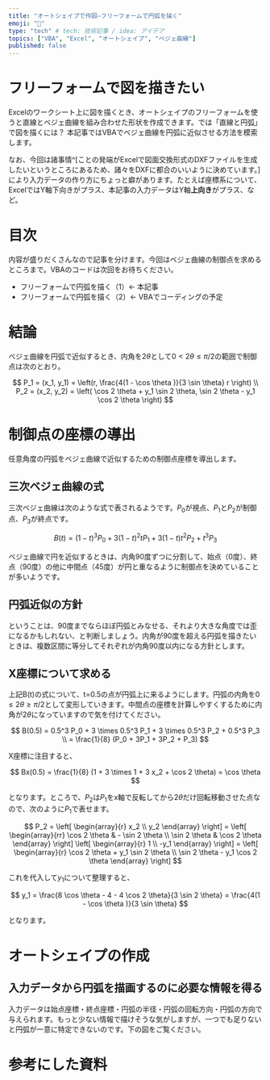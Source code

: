 ```yaml
---
title: "オートシェイプで作図―フリーフォームで円弧を描く"
emoji: "👻"
type: "tech" # tech: 技術記事 / idea: アイデア
topics: ["VBA", "Excel", "オートシェイプ", "ベジェ曲線"]
published: false
---
```


# フリーフォームで図を描きたい

Excelのワークシート上に図を描くとき、オートシェイプのフリーフォームを使うと直線とベジェ曲線を組み合わせた形状を作成できます。では「直線と円弧」で図を描くには？ 本記事ではVBAでベジェ曲線を円弧に近似させる方法を模索します。

なお、今回は諸事情^[ことの発端がExcelで図面交換形式のDXFファイルを生成したいというところにあるため、諸々をDXFに都合のいいように決めています。]により入力データの作り方にちょっと癖があります。たとえば座標系について、ExcelではY軸下向きがプラス、本記事の入力データはY軸**上向き**がプラス、など。

# 目次

内容が盛りだくさんなので記事を分けます。今回はベジェ曲線の制御点を求めるところまで。VBAのコードは次回をお待ちください。

- フリーフォームで円弧を描く（1）← 本記事
- フリーフォームで円弧を描く（2）← VBAでコーディングの予定

# 結論

ベジェ曲線を円弧で近似するとき、内角を$2 \theta$として$0 \lt 2 \theta \le \pi / 2$の範囲で制御点は次のとおり。

$$
P_1 = (x_1, y_1) = \left(r, \frac{4(1 - \cos \theta )}{3 \sin \theta} r \right) \\
P_2 = (x_2, y_2) = \left(
    \cos 2 \theta + y_1 \sin 2 \theta,
    \sin 2 \theta - y_1 \cos 2 \theta
  \right)
$$

# 制御点の座標の導出

任意角度の円弧をベジェ曲線で近似するための制御点座標を導出します。

## 三次ベジェ曲線の式

三次ベジェ曲線は次のような式で表されるようです。$P_0$が視点、$P_1$と$P_2$が制御点、$P_3$が終点です。

$$
B(t) = (1-t)^3 P_0 + 3(1-t)^2 t P_1 + 3(1-t) t^2 P_2 + t^3 P_3
$$

ベジェ曲線で円を近似するときは、内角90度ずつに分割して、始点（0度）、終点（90度）の他に中間点（45度）が円と重なるように制御点を決めていることが多いようです。

## 円弧近似の方針

ということは、90度までならほぼ円弧とみなせる、それより大きな角度では歪になるかもしれない、と判断しましょう。内角が90度を超える円弧を描きたいときは、複数区間に等分してそれぞれが内角90度以内になる方針とします。

## X座標について求める

上記B(t)の式について、t=0.5の点が円弧上に来るようにします。円弧の内角を$0 \le 2 \theta \ge \pi / 2$として変形していきます。中間点の座標を計算しやすくするために内角が$2 \theta$になっていますので気を付けてください。

$$
B(0.5) = 0.5^3 P_0 + 3 \times 0.5^3 P_1 + 3 \times 0.5^3 P_2 + 0.5^3 P_3 \\
= \frac{1}{8} (P_0 + 3P_1 + 3P_2 + P_3)
$$

X座標に注目すると、

$$
Bx(0.5) = \frac{1}{8} (1 + 3 \times 1 + 3 x_2 + \cos 2 \theta) = \cos \theta
$$

となります。ところで、$P_2$は$P_1$をx軸で反転してから$2 \theta$だけ回転移動させた点なので、次のように$P_1$で表せます。

$$
  P_2 = \left[
    \begin{array}{r}
    x_2 \\
    y_2
    \end{array}
  \right] = \left[
    \begin{array}{rr}
      \cos 2 \theta & - \sin 2 \theta \\
      \sin 2 \theta & \cos 2 \theta
    \end{array}
  \right]
  \left[
    \begin{array}{r}
      1 \\
      -y_1
    \end{array}
  \right]
  = \left[
    \begin{array}{r}
      \cos 2 \theta + y_1 \sin 2 \theta \\
      \sin 2 \theta - y_1 \cos 2 \theta
    \end{array}
  \right]
$$

これを代入して$y_1$について整理すると、

$$
y_1 = \frac{8 \cos \theta - 4 - 4 \cos 2 \theta}{3 \sin 2 \theta} = \frac{4(1 - \cos \theta )}{3 \sin \theta}
$$


となります。


# オートシェイプの作成

## 入力データから円弧を描画するのに必要な情報を得る

入力データは始点座標・終点座標・円弧の半径・円弧の回転方向・円弧の方向で与えられます。もっと少ない情報で描けそうな気がしますが、一つでも足りないと円弧が一意に特定できないのです。下の図をご覧ください。

<!-- 図を入れる -->



# 参考にした資料

